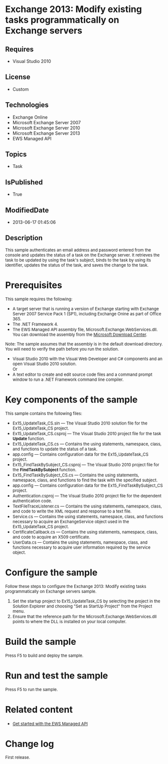 # Exchange 2013: Modify existing tasks programmatically on Exchange servers
## Requires
* Visual Studio 2010
## License
* Custom
## Technologies
* Exchange Online
* Microsoft Exchange Server 2007
* Microsoft Exchange Server 2010
* Microsoft Exchange Server 2013
* EWS Managed API
## Topics
* Task
## IsPublished
* True
## ModifiedDate
* 2013-06-17 01:45:06
## Description

<p><span style="font-size:small">This sample authenticates an email address and password entered from the console and updates the status of a task on the Exchange server. It retrieves the task to be updated by using the task's subject, binds to the task by
 using its identifier, updates the status of the task, and saves the change to the task.&nbsp;</span></p>
<h1>Prerequisites</h1>
<p><span style="font-size:small">This sample requires the following:</span></p>
<ul>
<li><span style="font-size:small">A target server that is running a version of Exchange starting with Exchange Server 2007 Service Pack 1 (SP1), including Exchange Onine as part of Office 365.</span>
</li><li><span style="font-size:small">The .NET Framework 4.</span> </li><li><span style="font-size:small">The EWS Managed API assembly file, Microsoft.Exchange.WebServices.dll. You can download the assembly from the
<a href="http://go.microsoft.com/fwlink/?LinkID=255472">Microsoft Download Center</a>.</span>
</li></ul>
<p><span style="font-size:small">Note: </span><span style="font-size:small">The sample assumes that the assembly is in the default download directory. You will need to verify the path before you run the solution.</span></p>
<ul>
<li><span style="font-size:small">Visual Studio 2010 with the Visual Web Developer and C# components and an open Visual Studio 2010 solution.</span><br>
<span style="font-size:small">Or</span> </li><li><span style="font-size:small">A text editor to create and edit source code files and a command prompt window to run a .NET Framework command line compiler.</span>
</li></ul>
<h1>Key components of the sample</h1>
<p><span style="font-size:small">This sample contains the following files:</span></p>
<ul>
<li><span style="font-size:small">Ex15_UpdateTask_CS.sln &mdash; The Visual Studio 2010 solution file for the Ex15_UpdateTask_CS project.</span>
</li><li><span style="font-size:small">Ex15_UpdateTask_CS.csproj &mdash; The Visual Studio 2010 project file for the task
<strong>Update </strong>function.</span> </li><li><span style="font-size:small">Ex15_UpdateTask_CS.cs &mdash; Contains the using statements, namespace, class, and functions to update the status of a task.</span>
</li><li><span style="font-size:small">app.config &mdash; Contains configuration data for the Ex15_UpdateTask_CS project.</span>
</li><li><span style="font-size:small">Ex15_FindTaskBySubject_CS.csproj &mdash; The Visual Studio 2010 project file for the
<strong>FindTaskBySubject </strong>function.</span> </li><li><span style="font-size:small">Ex15_FindTaskBySubject_CS.cs &mdash; Contains the using statements, namespace, class, and functions to find the task with the specified subject.</span>
</li><li><span style="font-size:small">app.config &mdash; Contains configuration data for the Ex15_FindTaskBySubject_CS project.</span>
</li><li><span style="font-size:small">Authentication.csproj &mdash; The Visual Studio 2010 project file for the dependent authentication code.</span>
</li><li><span style="font-size:small">TextFileTraceListener.cs &mdash; Contains the using statements, namespace, class, and code to write the XML request and response to a text file.</span>
</li><li><span style="font-size:small">Service.cs &mdash; Contains the using statements, namespace, class, and functions necessary to acquire an ExchangeService object used in the Ex15_UpdateTask_CS project.</span>
</li><li><span style="font-size:small">CertificateCallback.cs &mdash; Contains the using statements, namespace, class, and code to acquire an X509 certificate.</span>
</li><li><span style="font-size:small">UserData.cs &mdash; Contains the using statements, namespace, class, and functions necessary to acquire user information required by the service object.</span>
</li></ul>
<h1>Configure the sample</h1>
<p><span style="font-size:small">Follow these steps to configure the Exchange 2013: Modify existing tasks programmatically on Exchange servers sample.</span></p>
<ol>
<li><span style="font-size:small">Set the startup project to Ex15_UpdateTask_CS by selecting the project in the Solution Explorer and choosing &quot;Set as StartUp Project&quot; from the Project menu.</span>
</li><li><span style="font-size:small">Ensure that the reference path for the Microsoft.Exchange.WebServices.dll points to where the DLL is installed on your local computer.</span>
</li></ol>
<h1>Build the sample</h1>
<p><span style="font-size:small">Press F5 to build and deploy the sample.</span></p>
<h1>Run and test the sample</h1>
<p><span style="font-size:small">Press F5 to run the sample.</span></p>
<h1>Related content</h1>
<ul>
<li><span style="font-size:small"><a href="http://go.microsoft.com/fwlink/?LinkID=301827">Get started with the EWS Managed API</a></span>
</li></ul>
<h1>Change log</h1>
<p><span style="font-size:small">First release.</span></p>
